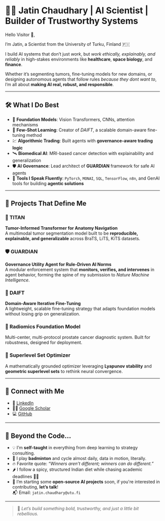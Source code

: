 # 👨‍🚀 Jatin Chaudhary | AI Scientist | Builder of Trustworthy Systems

Hello Visitor 👋,

I’m Jatin, a Scientist from the University of Turku, Finland 🇫🇮  

I build AI systems that don’t just *work*, but *work ethically, explainably, and reliably* in high-stakes environments like **healthcare**, **space biology**, and **finance**.

Whether it’s segmenting tumors, fine-tuning models for new domains, or designing autonomous agents that follow rules *because they dont want to*, I’m all about **making AI real, robust, and responsible**.

---

## 🛠️ What I Do Best

- 🔬 **Foundation Models**: Vision Transformers, CNNs, attention mechanisms  
- 🧠 **Few-Shot Learning**: Creator of *DAIFT*, a scalable domain-aware fine-tuning method  
- 💹 **Algorithmic Trading**: Built agents with **governance-aware trading logic**  
- 🛰️ **Biomedical AI**: MRI-based cancer detection with explainability and generalization  
- 🛡️ **AI Governance**: Lead architect of **GUARDIAN** framework for safe AI agents  
- 🧰 **Tools I Speak Fluently**: `PyTorch`, `MONAI`, `SQL`, `TensorFlow`, `n8n`, and GenAI tools for building **agentic solutions**

---

## 🚀 Projects That Define Me

### 🧠 TITAN  
**Tumor-Informed Transformer for Anatomy Navigation**  
A multimodal tumor segmentation model built to be **reproducible, explainable, and generalizable** across BraTS, LiTS, KiTS datasets.

### 🛡️ GUARDIAN  
**Governance Utility Agent for Rule-Driven AI Norms**  
A modular enforcement system that **monitors, verifies, and intervenes** in agent behavior, forming the spine of my submission to *Nature Machine Intelligence*.

### 🧬 DAIFT  
**Domain-Aware Iterative Fine-Tuning**  
A lightweight, scalable fine-tuning strategy that adapts foundation models without losing grip on generalization.

### 🧪 Radiomics Foundation Model  
Multi-center, multi-protocol prostate cancer diagnostic system. Built for robustness, designed for deployment.

### 🔁 Superlevel Set Optimizer  
A mathematically grounded optimizer leveraging **Lyapunov stability** and **geometric superlevel sets** to rethink neural convergence.

---

## 🔗 Connect with Me

- 💼 [LinkedIn](https://www.linkedin.com/in/jatinkchaudhary)
- 👨‍🔬 [Google Scholar](https://scholar.google.com/citations?user=JjzjD8kAAAAJ&hl=en&oi=ao)
- 💻 [GitHub](https://github.com/jatinkchaudhary)

---

## 🎯 Beyond the Code...

- 💡 I’m **self-taught** in everything from deep learning to strategy consulting.
- 🏸 I play **badminton** and cycle almost daily, data in motion, literally.
- 🔥 Favorite quote: *“Winners aren’t different; winners can do different.”*
- 🌶️ I follow a spicy, structured Indian diet while chasing academic deadlines 🧠💥
- 📂 I’m starting some **open-source AI projects** soon, if you're interested in contributing, **let’s talk**!  
  📬 Email: `jatin.chaudhary@utu.fi`

---

> 🤝 *Let’s build something bold, trustworthy, and just a little bit rebellious.*
